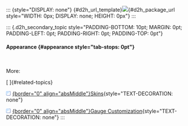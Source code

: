::: {style="DISPLAY: none"}
[](ms-xhelp:///?Id=d2h_url_template){#d2h_url_template}![](!package_url!){#d2h_package_url style="WIDTH: 0px; DISPLAY: none; HEIGHT: 0px"}
:::

::: {.d2h_secondary_topic style="PADDING-BOTTOM: 10pt; MARGIN: 0pt; PADDING-LEFT: 0pt; PADDING-RIGHT: 0pt; PADDING-TOP: 0pt"}
#### Appearance {#appearance style="tab-stops: 0pt"}

 

More:

[ ]{#related-topics}

[![](button.gif){border="0" align="absMiddle"}Skins](ms-xhelp:///?Id=ea363daa-4c71-4f08-89d9-57ea0a4a329e){style="TEXT-DECORATION: none"}

[![](button.gif){border="0" align="absMiddle"}Gauge Customization](ms-xhelp:///?Id=2acb3030-9293-45a5-8051-ba5f9abb5ff0){style="TEXT-DECORATION: none"}
:::
